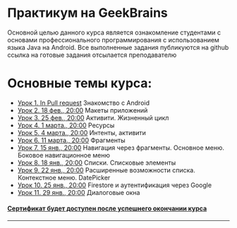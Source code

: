 # Практикум на GeekBrains
Основной целью данного курса является ознакомление студентами с основами профессионального программирования с использованием языка Java на Android.
Все выполненные задания публикуются на github ссылка на готовые задания отсылается преподавателю

# Основные темы курса:
* [Урок 1. In Pull request](https://github.com/zurbaevi/Introduction-to-Android/pull/1) Знакомство с Android
* [Урок 2. 18 фев., 20:00]() Макеты приложений
* [Урок 3. 25 фев., 20:00]() Активити. Жизненный цикл
* [Урок 4. 1 марта., 20:00]() Ресурсы
* [Урок 5. 4 марта., 20:00]() Интенты, активити
* [Урок 6. 11 марта., 20:00]() Фрагменты
* [Урок 7. 15 янв., 20:00]() Навигация через фрагменты. Основное меню. Боковое навигационное меню
* [Урок 8. 18 янв., 20:00]() Списки. Списковые элементы
* [Урок 9. 22 янв., 20:00]() Расширенные возможности списка. Контекстное меню. DatePicker
* [Урок 10. 25 янв., 20:00]() Firestore и аутентификация через Google
* [Урок 11. 29 янв., 20:00]() Диалоговые окна
#### [Сертификат будет доступен после успешнего окончании курса]()
____
